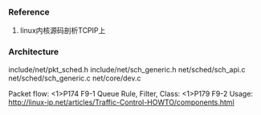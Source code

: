 ### Reference

1. linux内核源码剖析TCPIP上


### Architecture

include/net/pkt_sched.h
include/net/sch_generic.h
net/sched/sch_api.c
net/sched/sch_generic.c
net/core/dev.c

Packet flow: <1>P174 F9-1
Queue Rule, Filter, Class: <1>P179 F9-2
Usage: http://linux-ip.net/articles/Traffic-Control-HOWTO/components.html



